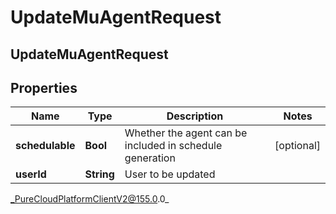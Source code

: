 # UpdateMuAgentRequest

## UpdateMuAgentRequest

## Properties

|Name | Type | Description | Notes|
|------------ | ------------- | ------------- | -------------|
| **schedulable** | **Bool** | Whether the agent can be included in schedule generation | [optional] |
| **userId** | **String** | User to be updated | |



_PureCloudPlatformClientV2@155.0.0_
